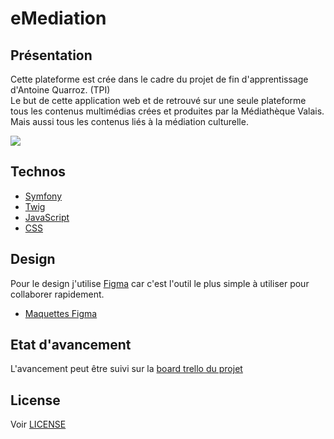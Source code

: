 # eMediation
## Présentation
Cette plateforme est crée dans le cadre du projet de fin d'apprentissage d'Antoine Quarroz. (TPI)   
Le but de cette application web et de retrouvé sur une seule plateforme tous les contenus multimédias crées et produites par la Médiathèque Valais. Mais aussi tous les contenus liés à la médiation culturelle.

<img src="https://pbs.twimg.com/profile_images/834321646932656129/a3Jxex5e_200x200.jpg" />


## Technos
* [Symfony](https://symfony.com/)
* [Twig](https://twig.symfony.com/)
* [JavaScript](https://developer.mozilla.org/fr/docs/Web/JavaScript)
* [CSS](https://developer.mozilla.org/fr/docs/Web/CSS)

## Design

Pour le design j'utilise [Figma](https://www.figma.com) car c'est l'outil le plus simple à utiliser pour collaborer rapidement.

- [Maquettes Figma](https://www.figma.com/file/1yUqOtIAIKdbkk3TVYuYIq/TPIeMediation)

## Etat d'avancement

L'avancement peut être suivi sur la [board trello du projet](https://trello.com/b/UiGTr9RY)

## License

Voir [LICENSE](LICENSE)
